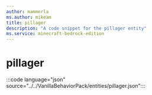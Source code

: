 ```yaml
---
author: mammerla
ms.author: mikeam
title: pillager
description: "A code snippet for the pillager entity"
ms.service: minecraft-bedrock-edition
---
```


# pillager

:::code language="json" source="../../VanillaBehaviorPack/entities/pillager.json":::
